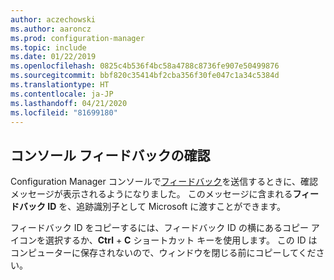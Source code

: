 ```yaml
---
author: aczechowski
ms.author: aaroncz
ms.prod: configuration-manager
ms.topic: include
ms.date: 01/22/2019
ms.openlocfilehash: 0825c4b536f4bc58a4788c8736fe907e50499876
ms.sourcegitcommit: bbf820c35414bf2cba356f30fe047c1a34c5384d
ms.translationtype: HT
ms.contentlocale: ja-JP
ms.lasthandoff: 04/21/2020
ms.locfileid: "81699180"
---
```

## <a name="confirmation-of-console-feedback"></a><a name="bkmk_feedback"></a> コンソール フィードバックの確認
<!--3556010-->

Configuration Manager コンソールで[フィードバック](../../../../understand/find-help.md#product-feedback)を送信するときに、確認メッセージが表示されるようになりました。 このメッセージに含まれる**フィードバック ID** を、追跡識別子として Microsoft に渡すことができます。 

フィードバック ID をコピーするには、フィードバック ID の横にあるコピー アイコンを選択するか、**Ctrl** + **C** ショートカット キーを使用します。 この ID はコンピューターに保存されないので、ウィンドウを閉じる前にコピーしてください。 

